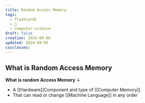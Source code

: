 ```yaml
---
title: Random Access Memory
tags:
  - flashcards
  - 🌱
  - computer-science
draft: false
creation: 2024-09-05
updated: 2024-09-05
cssclasses:
---
```

## What is Random Access Memory

**What is random Access Memory**
↓
- A [[Hardware]]Component and type of [[Computer Memory]]
- That can  read or change [[Machine Language]] in any order
<!--SR:!2024-12-31,15,290-->
